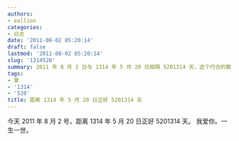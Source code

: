 ```yaml
---
authors:
- eallion
categories:
- 日志
date: '2011-08-02 05:20:14'
draft: false
lastmod: '2011-08-02 05:20:14'
slug: '1314520'
summary: 2011 年 8 月 2 日与 1314 年 5 月 20 日相隔 5201314 天，这个巧合的数字浪漫地诠释了一生一世的承诺！
tags:
- 爱
- '1314'
- '520'
title: 距离 1314 年 5 月 20 日正好 5201314 天
---
```

今天 2011 年 8 月 2 号，距离 1314 年 5 月 20 日正好 5201314 天。
我爱你。一生一世。